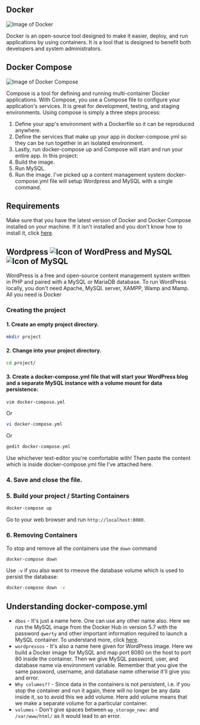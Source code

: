 ## Docker 
![Image of Docker](https://www.docker.com/sites/default/files/d8/2019-07/horizontal-logo-monochromatic-white.png)

Docker is an open-source tool designed to make it easier, deploy, and run applications by using containers. It is a tool that is designed to benefit both developers and system administrators. 
## Docker Compose
![Image of Docker Compose](https://raw.githubusercontent.com/docker/compose/master/logo.png)

Compose is a tool for defining and running multi-container Docker applications. With Compose, you use a Compose file to configure your application's services. 
It is great for development, testing, and staging environments.
Using compose is simply a three steps process:
  1. Define your app's environment with a Dockerfile so it can be reproduced anywhere.
  2. Define the services that make up your app in docker-compose.yml so they can be run together in an isolated environment.
  3. Lastly, run docker-compose up and Compose will start and run your entire app.
In this project:
  1. Build the image.
  2. Run MySQL. 
  3. Run the image.
I've picked up a content management system 
docker-compose.yml file will setup Wordpress and MySQL with a single command.
## Requirements 
Make sure that you have the latest version of Docker and Docker Compose installed on your machine. 
If it isn't installed and you don't know how to install it, click [here](https://docs.docker.com/).

## Wordpress ![Icon of WordPress](https://img.icons8.com/metro/26/000000/wordpress.png) and MySQL ![Icon of MySQL](https://img.icons8.com/dotty/32/000000/mysql.png)
WordPress is a free and open-source content management system written in PHP and paired with a MySQL or MariaDB database. 
To run WordPress locally, you don't need Apache, MySQL server, XAMPP, Wamp and Mamp. All you need is Docker
### Creating the project
#### 1. Create an empty project directory.
```Bash
mkdir project
```
#### 2. Change into your project directory.
```Bash
cd project/
```
#### 3. Create a docker-compose.yml file that will start your WordPress blog and a separate MySQL instance with a volume mount for data persistence:
```Bash
vim docker-compose.yml
```
Or
```Bash
vi docker-compose.yml
```
Or
```Bash 
gedit docker-compose.yml
``` 
Use whichever text-editor you're comfortable with!
Then paste the content which is inside docker-compose.yml file I've attached here.
### 4. Save and close the file.
### 5. Build your project / Starting Containers 
```Bash
docker-compose up
```
Go to your web browser and run ```http://localhost:8080```. 
### 6. Removing Containers
To stop and remove all the containers use the ```down``` command
```Bash
docker-compose down
```
Use ```-v``` if you also want to rmeove the database volume which is used to persist the database:
```Bash
docker-compose down -v
```

## Understanding docker-compose.yml 
* ```dbos``` - It's just a name here. One can use any other name also. Here we run the MySQL image from the Docker Hub in version 5.7 with the password ```qwerty``` and other important information required to launch a MySQL container. To understand more, click [here](https://hub.docker.com/_/mysql).
* ```wordpressos``` - It's also a name here given for WordPress image. Here we build a Docker image for MySQL and map port 8080 on the host to port 80 inside the container. Then we give MySQL password, user, and database name via environment variable. Remember that you give the same password, username, and database name otherwise it'll give you and error.
* ```Why columes??``` - Since data in the containers is not persistent, i.e. if you stop the container and run it again, there will no longer be any data inside it, so to avoid this we add volume. Here add volume means that we make a separate volume for a particular container.
* ```volumes``` - Don't give spaces between ```wp_storage_new:``` and ```/var/www/html/``` as it would lead to an error.
